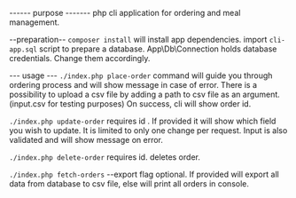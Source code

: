 ------ purpose -------
php cli application for ordering and meal management.

--preparation--
`composer install` will install app dependencies.
import `cli-app.sql` script to prepare a database.
App\Db\Connection holds database credentials. Change them accordingly.

--- usage ---
`./index.php place-order` command will guide you through ordering process and will show message in case of error. 
There is a possibility to upload a csv file by adding a path to csv file as an argument. (input.csv for testing purposes)
On success, cli will show order id.

`./index.php update-order` requires id . If provided it will show which field you wish to update.
It is limited to only one change per request. Input is also validated and will show message on error.

`./index.php delete-order` requires id. deletes order.

`./index.php fetch-orders` --export flag optional. If provided will export all data from database to csv file, 
else will print all orders in console.


